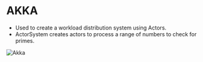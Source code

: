 # AKKA
- Used to create a workload distribution system using Actors.
- ActorSystem creates actors to process a range of numbers to check for primes.

  
![Akka](https://github.com/ragacijane/WORKSHOP-Java/assets/74156547/e433c3ed-8212-4f2a-8f79-716702a334f4)
